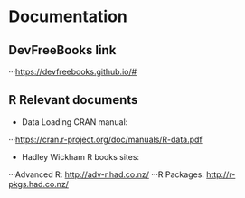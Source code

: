 # Documentation

## DevFreeBooks link

···https://devfreebooks.github.io/#

## R Relevant documents

- Data Loading CRAN manual:

···https://cran.r-project.org/doc/manuals/R-data.pdf

- Hadley Wickham R books sites:

···Advanced R: http://adv-r.had.co.nz/
···R Packages: http://r-pkgs.had.co.nz/


